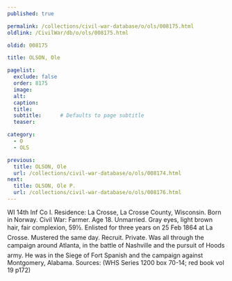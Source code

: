```yaml
---
published: true

permalink: /collections/civil-war-database/o/ols/008175.html
oldlink: /CivilWar/db/o/ols/008175.html

oldid: 008175

title: OLSON, Ole

pagelist:
  exclude: false
  order: 8175
  image: 
  alt:
  caption:
  title:
  subtitle:      # Defaults to page subtitle
  teaser:

category: 
  - O 
  - OLS

previous:
  title: OLSON, Ole
  url: /collections/civil-war-database/o/ols/008174.html  
next:
  title: OLSON, Ole P.
  url: /collections/civil-war-database/o/ols/008176.html   
---
```

WI 14th Inf Co I. Residence: La Crosse, La Crosse County, Wisconsin. Born in Norway. Civil War: Farmer. Age 18. Unmarried. Gray eyes, light brown hair, fair complexion, 5&#146;9&frac12;&#148;. Enlisted for three years on 25 Feb 1864 at La Crosse. Mustered the same day. Recruit. Private. Was all through the campaign around Atlanta, in the battle of Nashville and the pursuit of Hood&#146;s army. He was in the Siege of Fort Spanish and the campaign against Montgomery, Alabama. Sources: (WHS Series 1200 box 70-14; red book vol 19 p172)